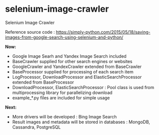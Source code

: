 # selenium-image-crawler
Selenium Image Crawler

Reference source code : https://simply-python.com/2015/05/18/saving-images-from-google-search-using-selenium-and-python/

**Now:**
* Google Image Searh and Yandex Image Search included
* BaseCrawler supplied for other search engines or websites
* GoogleCrawler and YandexCrawler extended from BaseCrawler
* BaseProcessor supplied for processing of each search item
* LogProcessor, DownloadProcessor and ElasticSearchProcessor extended from BaseProcessor
* DownloadProcessor, ElasticSearchProcessor : Pool class is used from multiprocessing library for parallelizing download
* example_*.py files are included for simple usage

**Next:**
* More drivers will be developed : Bing Image Search
* Result images and metadata will be stored in databases : MongoDB, Cassandra, PostgreSQL
